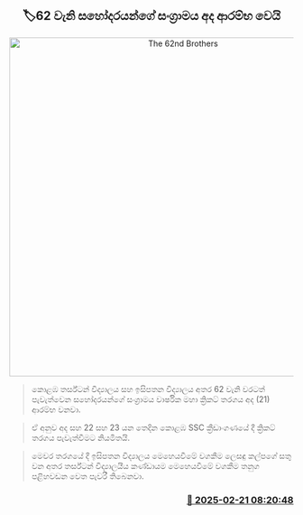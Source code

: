 <p align='center'><b><h2 align='center' title='The 62nd Brothers' War begins today'>🏷62 වැනි සහෝදරයන්ගේ සංග්‍රාමය අද ආරම්භ වෙයි</h2></b></p>
<p align='center'><img src='https://helakuru.sgp1.cdn.digitaloceanspaces.com/esana/images/lib/isipathana-the1.jpg' width='600' alt='The 62nd Brothers' War begins today'></p>

> කොළඹ තර්ස්ටන් විද්‍යාලය සහ ඉසිපතන විද්‍යාලය අතර 62 වැනි වරටත් පැවැත්වෙන සහෝදරයන්ගේ සංග්‍රාම​ය වාර්ෂික මහා ක්‍රිකට් තරගය අද (21) ආරම්භ වනවා.

> ඒ අනුව අද සහ 22 සහ 23 යන තෙදින කොළඹ SSC ක්‍රීඩාංගණයේ දී ක්‍රිකට් තරගය පැවැත්වීමට නියමිතයි.

> මෙවර තරගයේ දී ඉසිපතන විද්‍යාලය මෙහෙයවීමේ වගකීම ලෙසඳු කල්පගේ සතු වන අතර තර්ස්ටන් විද්‍යාලයීය කණ්ඩායම මෙහෙයවීමේ වගකීම තනුග පළිහවඩන වෙත පැවරී තිබෙනවා.



<h3 align='right'><a href='https://www.helakuru.lk/esana/p/107684/'>📅 2025-02-21 08:20:48</a></h3>
